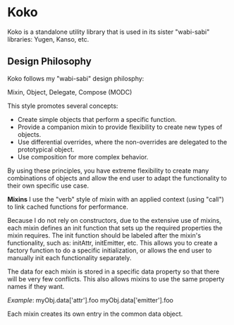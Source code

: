 Koko
============================================================

Koko is a standalone utility library that is used in its
sister "wabi-sabi" libraries: Yugen, Kanso, etc.


Design Philosophy
------------------------------------------------------------

Koko follows my "wabi-sabi" design philosphy:

Mixin, Object, Delegate, Compose (MODC)

This style promotes several concepts:

* Create simple objects that perform a specific function.
* Provide a companion mixin to provide flexibility to
  create new types of objects.
* Use differential overrides, where the non-overrides
  are delegated to the prototypical object.
* Use composition for more complex behavior.

By using these principles, you have extreme flexibility
to create many combinations of objects and allow the end
user to adapt the functionality to their own specific
use case.


**Mixins**
I use the "verb" style of mixin with an applied context
(using "call") to link cached functions for performance.

Because I do not rely on constructors, due to the extensive
use of mixins, each mixin defines an init function that
sets up the required properties the mixin requires. The
init function should be labeled after the mixin's
functionality, such as: initAttr, initEmitter, etc. This
allows you to create a factory function to do a specific
initialization, or allows the end user to manually init
each functionality separately.

The data for each mixin is stored in a specific data property
so that there will be very few conflicts. This also allows
mixins to use the same property names if they want.

_Example_:
myObj.data['attr'].foo
myObj.data['emitter'].foo

Each mixin creates its own entry in the common data object.
